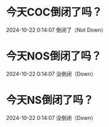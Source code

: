 # 今天COC倒闭了吗？

2024-10-22 0:14:07 倒闭了（Not Down）

# 今天NOS倒闭了吗？

2024-10-22 0:14:07 没倒闭（Down）

# 今天NS倒闭了吗？

2024-10-22 0:14:07 没倒闭（Down）

